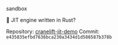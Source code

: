 sandbox

👀 JIT engine written in Rust?


Repository: [cranelift-jit-demo](https://github.com/bytecodealliance/cranelift-jit-demo)
Commit: `e435835efbd7636bca230a3434d1d586587b378b`
